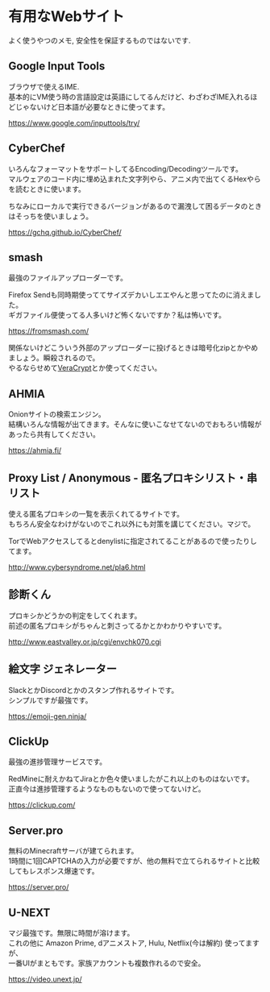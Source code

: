 # 有用なWebサイト
よく使うやつのメモ, 安全性を保証するものではないです.

## Google Input Tools
ブラウザで使えるIME.  
基本的にVM使う時の言語設定は英語にしてるんだけど、わざわざIME入れるほどじゃないけど日本語が必要なときに使ってます。

https://www.google.com/inputtools/try/


## CyberChef
いろんなフォーマットをサポートしてるEncoding/Decodingツールです。  
マルウェアのコード内に埋め込まれた文字列やら、アニメ内で出てくるHexやらを読むときに使います。

ちなみにローカルで実行できるバージョンがあるので漏洩して困るデータのときはそっちを使いましょう。

https://gchq.github.io/CyberChef/


## smash
最強のファイルアップローダーです。  

Firefox Sendも同時期使っててサイズデカいしエエやんと思ってたのに消えました。  
ギガファイル便使ってる人多いけど怖くないですか？私は怖いです。  

https://fromsmash.com/

関係ないけどこういう外部のアップローダーに投げるときは暗号化zipとかやめましょう。瞬殺されるので。  
やるならせめて[VeraCrypt](https://www.veracrypt.fr/en/Home.html)とか使ってください。


## AHMIA
Onionサイトの検索エンジン。  
結構いろんな情報が出てきます。そんなに使いこなせてないのでおもろい情報があったら共有してください。

https://ahmia.fi/


## Proxy List / Anonymous - 匿名プロキシリスト・串リスト
使える匿名プロキシの一覧を表示くれてるサイトです。  
もちろん安全なわけがないのでこれ以外にも対策を講じてください。マジで。  

TorでWebアクセスしてるとdenylistに指定されてることがあるので使ったりしてます。

http://www.cybersyndrome.net/pla6.html


## 診断くん
プロキシかどうかの判定をしてくれます。  
前述の匿名プロキシがちゃんと刺さってるかとかわかりやすいです。

http://www.eastvalley.or.jp/cgi/envchk070.cgi


## 絵文字 ジェネレーター
SlackとかDiscordとかのスタンプ作れるサイトです。  
シンプルですが最強です。  

https://emoji-gen.ninja/


## ClickUp
最強の進捗管理サービスです。

RedMineに耐えかねてJiraとか色々使いましたがこれ以上のものはないです。  
正直今は進捗管理するようなものもないので使ってないけど。

https://clickup.com/


## Server.pro
無料のMinecraftサーバが建てられます。  
1時間に1回CAPTCHAの入力が必要ですが、他の無料で立てられるサイトと比較してもレスポンス爆速です。  

https://server.pro/


## U-NEXT
マジ最強です。無限に時間が溶けます。  
これの他に Amazon Prime, dアニメストア, Hulu, Netflix(今は解約) 使ってますが、  
一番UIがまともです。家族アカウントも複数作れるので安全。

https://video.unext.jp/
